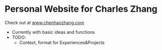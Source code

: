 # Personal Website for Charles Zhang
Check out at www.chenhaozhang.com
- Currently with basic ideas and functions
- TODO:
  - Context, format for Experiences&Projects
